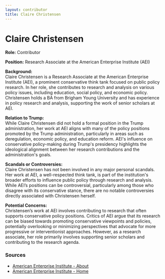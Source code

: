 ```yaml
---
layout: contributor
title: Claire Christensen
---
```


# Claire Christensen

**Role:** Contributor

**Position:** Research Associate at the American Enterprise Institute (AEI)

**Background:**  
Claire Christensen is a Research Associate at the American Enterprise Institute (AEI), a prominent conservative think tank focused on public policy research. In her role, she contributes to research and analysis on various policy issues, including education, social policy, and economic policy. Christensen holds a BA from Brigham Young University and has experience in policy research and analysis, supporting the work of senior scholars at AEI.

**Relation to Trump:**  
While Claire Christensen did not hold a formal position in the Trump administration, her work at AEI aligns with many of the policy positions promoted by the Trump administration, particularly in areas such as deregulation, economic policy, and education reform. AEI's influence on conservative policy-making during Trump's presidency highlights the ideological alignment between her research contributions and the administration's goals.

**Scandals or Controversies:**  
Claire Christensen has not been involved in any major personal scandals. Her work at AEI, a well-respected think tank, is part of the institution's broader efforts to influence public policy through research and analysis. While AEI’s positions can be controversial, particularly among those who disagree with its conservative stance, there are no notable controversies directly associated with Christensen herself.

**Potential Concerns:**  
Christensen’s work at AEI involves contributing to research that often supports conservative policy positions. Critics of AEI argue that its research can be biased towards promoting conservative viewpoints and policies, potentially overlooking or minimizing perspectives that advocate for more progressive or interventionist approaches. However, as a research associate, her role primarily involves supporting senior scholars and contributing to the research agenda.

### Sources
- [American Enterprise Institute - About](https://www.aei.org/about/)
- [American Enterprise Institute - Home](https://www.aei.org/)
